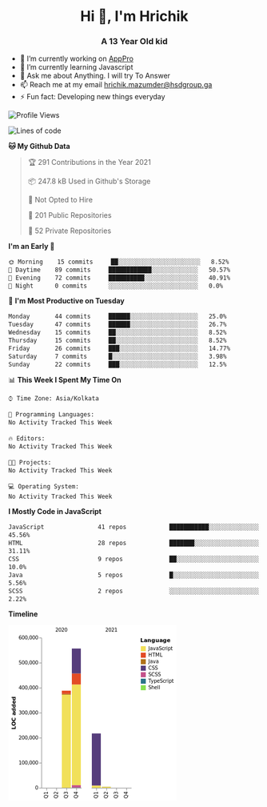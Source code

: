 <h1 align="center">Hi 👋, I'm Hrichik</h1>
<h3 align="center">A 13 Year Old kid</h3>


- 🔭 I’m currently working on [AppPro](https://apppro.in)
- 🌱 I’m currently learning Javascript
- 💬 Ask me about Anything. I will try To Answer
- 📫 Reach me at my email hrichik.mazumder@hsdgroup.ga
- ⚡ Fun fact: Developing new things everyday

<!--START_SECTION:waka-->
![Profile Views](http://img.shields.io/badge/Profile%20Views-0-blue)

![Lines of code](https://img.shields.io/badge/From%20Hello%20World%20I%27ve%20Written-1.2%20million%20lines%20of%20code-blue)

**🐱 My Github Data** 

> 🏆 291 Contributions in the Year 2021
 > 
> 📦 247.8 kB Used in Github's Storage 
 > 
> 🚫 Not Opted to Hire
 > 
> 📜 201 Public Repositories 
 > 
> 🔑 52 Private Repositories  
 > 
**I'm an Early 🐤** 

```text
🌞 Morning    15 commits     ██░░░░░░░░░░░░░░░░░░░░░░░   8.52% 
🌆 Daytime    89 commits     ████████████░░░░░░░░░░░░░   50.57% 
🌃 Evening    72 commits     ██████████░░░░░░░░░░░░░░░   40.91% 
🌙 Night      0 commits      ░░░░░░░░░░░░░░░░░░░░░░░░░   0.0%

```
📅 **I'm Most Productive on Tuesday** 

```text
Monday       44 commits     ██████░░░░░░░░░░░░░░░░░░░   25.0% 
Tuesday      47 commits     ██████░░░░░░░░░░░░░░░░░░░   26.7% 
Wednesday    15 commits     ██░░░░░░░░░░░░░░░░░░░░░░░   8.52% 
Thursday     15 commits     ██░░░░░░░░░░░░░░░░░░░░░░░   8.52% 
Friday       26 commits     ███░░░░░░░░░░░░░░░░░░░░░░   14.77% 
Saturday     7 commits      █░░░░░░░░░░░░░░░░░░░░░░░░   3.98% 
Sunday       22 commits     ███░░░░░░░░░░░░░░░░░░░░░░   12.5%

```


📊 **This Week I Spent My Time On** 

```text
⌚︎ Time Zone: Asia/Kolkata

💬 Programming Languages: 
No Activity Tracked This Week

🔥 Editors: 
No Activity Tracked This Week

🐱‍💻 Projects: 
No Activity Tracked This Week

💻 Operating System: 
No Activity Tracked This Week

```

**I Mostly Code in JavaScript** 

```text
JavaScript               41 repos            ███████████░░░░░░░░░░░░░░   45.56% 
HTML                     28 repos            ███████░░░░░░░░░░░░░░░░░░   31.11% 
CSS                      9 repos             ██░░░░░░░░░░░░░░░░░░░░░░░   10.0% 
Java                     5 repos             █░░░░░░░░░░░░░░░░░░░░░░░░   5.56% 
SCSS                     2 repos             ░░░░░░░░░░░░░░░░░░░░░░░░░   2.22%

```


**Timeline**

![Chart not found](https://raw.githubusercontent.com/hrichiksite/hrichiksite/master/charts/bar_graph.png) 


<!--END_SECTION:waka-->
